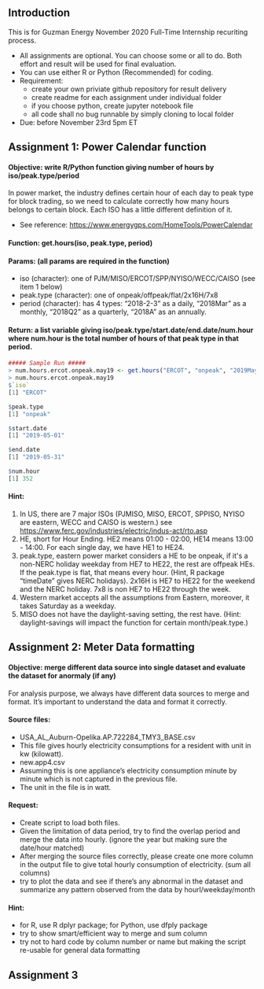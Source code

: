 ## Introduction
This is for Guzman Energy November 2020 Full-Time Internship recuriting process. 
- All assignments are optional. You can choose some or all to do. Both effort and result will be used for final evaluation.
- You can use either R or Python (Recommended) for coding.
- Requirement:
  - create your own priviate github repository for result delivery
  - create readme for each assignment under individual folder
  - if you choose python, create jupyter notebook file
  - all code shall no bug runnable by simply cloning to local folder
- Due: before November 23rd 5pm ET 

## Assignment 1: Power Calendar function
#### Objective: write R/Python function giving number of hours by iso/peak.type/period
In power market, the industry defines certain hour of each day to peak type for block trading, so we need to calculate correctly how many hours belongs to certain block. Each ISO has a little different definition of it. 
- See reference: https://www.energygps.com/HomeTools/PowerCalendar

#### Function: get.hours(iso, peak.type, period)
#### Params: (all params are required in the function)
-	iso (character): one of PJM/MISO/ERCOT/SPP/NYISO/WECC/CAISO (see item 1 below)
-	peak.type (character): one of onpeak/offpeak/flat/2x16H/7x8
-	period (character): has 4 types: “2018-2-3” as a daily, “2018Mar” as a monthly, “2018Q2” as a quarterly, “2018A” as an annually.
#### Return:  a list variable giving iso/peak.type/start.date/end.date/num.hour where num.hour is the total number of hours of that peak type in that period.
```R
##### Sample Run #####
> num.hours.ercot.onpeak.may19 <- get.hours("ERCOT", "onpeak", "2019May")
> num.hours.ercot.onpeak.may19
$`iso`
[1] "ERCOT"

$peak.type
[1] "onpeak"

$start.date
[1] "2019-05-01"

$end.date
[1] "2019-05-31"

$num.hour
[1] 352
```
#### Hint:
1.	In US, there are 7 major ISOs (PJMISO, MISO, ERCOT, SPPISO, NYISO are eastern, WECC and CAISO is western.) see https://www.ferc.gov/industries/electric/indus-act/rto.asp
2.	HE, short for Hour Ending. HE2 means 01:00 - 02:00, HE14 means 13:00 - 14:00. For each single day, we have HE1 to HE24.
3.	peak.type, eastern power market considers a HE to be onpeak, if it's a non-NERC holiday weekday from HE7 to HE22, the rest are offpeak HEs. If the peak.type is flat, that means every hour. (Hint, R package “timeDate” gives NERC holidays). 2x16H is HE7 to HE22 for the weekend and the NERC holiday. 7x8 is non HE7 to HE22 through the week. 
4.	Western market accepts all the assumptions from Eastern, moreover, it takes Saturday as a weekday.
5.	MISO does not have the daylight-saving setting, the rest have. (Hint: daylight-savings will impact the function for certain month/peak.type.)


## Assignment 2: Meter Data formatting
#### Objective: merge different data source into single dataset and evaluate the dataset for anormaly (if any)
For analysis purpose, we always have different data sources to merge and format. It’s important to understand the data and format it correctly. 
#### Source files:
-	USA_AL_Auburn-Opelika.AP.722284_TMY3_BASE.csv
  -	This file gives hourly electricity consumptions for a resident with unit in kw (kilowatt). 
-	new.app4.csv
  -	Assuming this is one appliance’s electricity consumption minute by minute which is not captured in the previous file. 
  - The unit in the file is in watt.
#### Request:
-	Create script to load both files.
-	Given the limitation of data period, try to find the overlap period and merge the data into hourly. (ignore the year but making sure the date/hour matched)
-	After merging the source files correctly, please create one more column in the output file to give total hourly consumption of electricity. (sum all columns)
-	try to plot the data and see if there’s any abnormal in the dataset and summarize any pattern observed from the data by hourl/weekday/month
#### Hint:
-	for R, use R dplyr package; for Python, use dfply package
-	try to show smart/efficient way to merge and sum column
-	try not to hard code by column number or name but making the script re-usable for general data formatting


## Assignment 3
